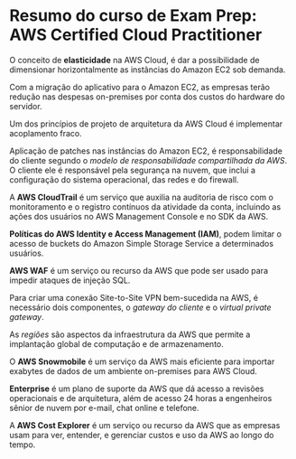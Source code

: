 # Resumo do curso de Exam Prep: AWS Certified Cloud Practitioner

O conceito de **elasticidade** na AWS Cloud, é dar a possibilidade de dimensionar horizontalmente as instâncias do Amazon EC2 sob demanda.

Com a migração do aplicativo para o Amazon EC2, as empresas terão redução nas despesas on-premises por conta dos custos do hardware do servidor.

Um dos princípios de projeto de arquitetura da AWS Cloud é implementar acoplamento fraco.

Aplicação de patches nas instâncias do Amazon EC2, é responsabilidade do cliente segundo o *modelo de responsabilidade compartilhada da AWS*. O cliente ele é responsável pela segurança na nuvem, que inclui a configuração do sistema operacional, das redes e do firewall.

A **AWS CloudTrail** é um serviço que auxilia na auditoria de risco com o monitoramento e o registro contínuos da atividade da conta, incluindo as ações dos usuários no AWS Management Console e no SDK da AWS.

**Políticas do AWS Identity e Access Management (IAM)**, podem limitar o acesso de buckets do Amazon Simple Storage Service a determinados usuários.

**AWS WAF** é um serviço ou recurso da AWS que pode ser usado para impedir ataques de injeção SQL.

Para criar uma conexão Site-to-Site VPN bem-sucedida na AWS, é necessário dois componentes, o *gateway do cliente* e o *virtual private gateway*.

As *regiões* são aspectos da infraestrutura da AWS que permite a implantação global de computação e de armazenamento.

O **AWS Snowmobile** é um serviço da AWS mais eficiente para importar exabytes de dados de um ambiente on-premises para AWS Cloud.

**Enterprise** é um plano de suporte da AWS que dá acesso a revisões operacionais e de arquitetura, além de acesso 24 horas a engenheiros sênior de nuvem por e-mail, chat online e telefone.

A **AWS Cost Explorer** é um serviço ou recurso da AWS que as empresas usam para ver, entender, e gerenciar custos e uso da AWS ao longo do tempo.